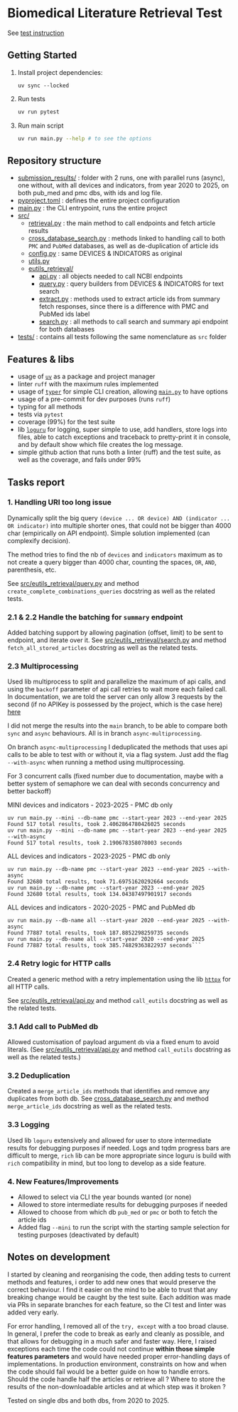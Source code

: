 # Biomedical Literature Retrieval Test

See [test instruction](./INSTRUCTIONS.md)

## Getting Started

1. Install project dependencies:
   ```
   uv sync --locked
   ```

2. Run tests

   ```sh
   uv run pytest
   ```

3. Run main script

   ```sh
   uv run main.py --help # to see the options
   ```
   
## Repository structure

- [submission_results/](./submission_results) : folder with 2 runs, one with parallel runs (async), one without, with all devices and indicators, from year 2020 to 2025, on both pub_med and pmc dbs, with ids and log file.
- [pyproject.toml](./pyproject.toml) : defines the entire project configuration
- [main.py](./main.py) : the CLI entrypoint, runs the entire project
- [src/](./src)
  - [retrieval.py](src/retrieval.py) : the main method to call endpoints and fetch article results
  - [cross_database_search.py](src/cross_database_search.py) : methods linked to handling call to both `PMC` and `PubMed` databases, as well as de-duplication of article ids
  - [config.py](src/config.py) : same DEVICES & INDICATORS as original
  - [utils.py](src/utils.py)
  - [eutils_retrieval/](src/eutils_retrieval)
    - [api.py](src/eutils_retrieval/api.py) : all objects needed to call NCBI endpoints
    - [query.py](src/eutils_retrieval/query.py) : query builders from DEVICES & INDICATORS for text search
    - [extract.py](src/eutils_retrieval/extract.py) : methods used to extract article ids from summary fetch responses, since there is a difference with PMC and PubMed ids label
    - [search.py](src/eutils_retrieval/search.py) : all methods to call search and summary api endpoint for both databases
- [tests/](./tests) : contains all tests following the same nomenclature as `src` folder

## Features & libs

- usage of [`uv`](https://docs.astral.sh/uv/) as a package and project manager
- linter `ruff` with the maximum rules implemented
- usage of [`typer`](https://typer.tiangolo.com/) for simple CLI creation, allowing [`main.py`](./main.py) to have options
- usage of a pre-commit for dev purposes (runs `ruff`)
- typing for all methods
- tests via `pytest`
- coverage (99%) for the test suite
- lib [`loguru`](https://loguru.readthedocs.io/en/stable/overview.html) for logging, super simple to use, add handlers, store logs into files, able to catch exceptions and traceback to pretty-print it in console, and by default show which file creates the log message.
- simple github action that runs both a linter (ruff) and the test suite, as well as the coverage, and fails under 99%

## Tasks report

### 1. Handling URI too long issue

Dynamically split the big query `(device ... OR device) AND (indicator ... OR indicator)` into multiple shorter ones, 
that could not be bigger than 4000 char (empirically on API endpoint). Simple solution implemented (can complexify decision).

The method tries to find the nb of `devices` and `indicators` maximum as to not create a query bigger than 4000 char,
counting the spaces, `OR`, `AND`, parenthesis, etc. 

See [src/eutils_retrieval/query.py](./src/eutils_retrieval/query.py) and method `create_complete_combinations_queries` docstring as well as the related tests.


### 2.1 & 2.2 Handle the batching for `summary` endpoint

Added batching support by allowing pagination (offset, limit) to be sent to endpoint, and iterate over it.
See [src/eutils_retrieval/search.py](./src/eutils_retrieval/search.py) and method `fetch_all_stored_articles` docstring as well as the related tests.


### 2.3 Multiprocessing

Used lib multiprocess to split and parallelize the maximum of api calls, and using the `backoff` parameter of api call retries to wait more each failed call. 
In documentation, we are told the server can only allow 3 requests by the second (if no APIKey is possessed by the project, which is the case here) [here](https://www.ncbi.nlm.nih.gov/books/NBK25497/#chapter2.Usage_Guidelines_and_Requiremen)

I did not merge the results into the `main` branch, to be able to compare both `sync` and `async` behaviours. All is in branch `async-multiprocessing`.

On branch `async-multiprocessing` I deduplicated the methods that uses api calls to be able to test with or without it, via a flag system.
Just add the flag `--with-async` when running a method using multiprocessing.

For 3 concurrent calls (fixed number due to documentation, maybe with a better system of semaphore we can deal with seconds concurrency and better backoff)

MINI devices and indicators - 2023-2025 - PMC db only
```
uv run main.py --mini --db-name pmc --start-year 2023 --end-year 2025
Found 517 total results, took 2.4062864780426025 seconds
uv run main.py --mini --db-name pmc --start-year 2023 --end-year 2025 --with-async
Found 517 total results, took 2.190678358078003 seconds
```

ALL devices and indicators - 2023-2025 - PMC db only
```
uv run main.py --db-name pmc --start-year 2023 --end-year 2025 --with-async
Found 32680 total results, took 71.69751620292664 seconds
uv run main.py --db-name pmc --start-year 2023 --end-year 2025
Found 32680 total results, took 134.04387497901917 seconds
```

ALL devices and indicators - 2020-2025 - PMC and PubMed db

```
uv run main.py --db-name all --start-year 2020 --end-year 2025 --with-async
Found 77887 total results, took 187.8852298259735 seconds
uv run main.py --db-name all --start-year 2020 --end-year 2025
Found 77887 total results, took 385.74829363822937 seconds```
```

### 2.4 Retry logic for HTTP calls

Created a generic method with a retry implementation using the lib [`httpx`](https://www.python-httpx.org/) for all HTTP calls.

See [src/eutils_retrieval/api.py](./src/eutils_retrieval/api.py) and method `call_eutils` docstring as well as the related tests.

### 3.1 Add call to PubMed db

Allowed customisation of payload argument `db` via a fixed enum to avoid literals.
(See [src/eutils_retrieval/api.py](./src/eutils_retrieval/api.py) and method `call_eutils` docstring as well as the related tests.)


### 3.2 Deduplication

Created a `merge_article_ids` methods that identifies and remove any duplicates from both db.
See [cross_database_search.py](src/cross_database_search.py) and method `merge_article_ids` docstring as well as the related tests.


### 3.3 Logging

Used lib `loguru` extensively and allowed for user to store intermediate results for debugging purposes if needed.
Logs and tqdm progress bars are difficult to merge, `rich` lib can be more appropriate since loguru is build with 
`rich` compatibility in mind, but too long to develop as a side feature.

### 4. New Features/Improvements
- Allowed to select via CLI the year bounds wanted (or none)
- Allowed to store intermediate results for debugging purposes if needed
- Allowed to choose from which db `pub_med` or `pmc` or both to fetch the article ids
- Added flag `--mini` to run the script with the starting sample selection for testing purposes (deactivated by default)


## Notes on development

I started by cleaning and reorganising the code, then adding tests to current methods and features, i order to add new ones that would preserve the correct behaviour.
I find it easier on the mind to be able to trust that any breaking change would be caught by the test suite. Each addition was made via PRs in separate branches for each feature, so the CI test and linter was added very early. 

For error handling, I removed all of the `try, except` with a too broad clause. In general, I prefer the code to break as early and cleanly as possible,
and that allows for debugging in a much safer and faster way. Here, I raised exceptions each time the code could not continue 
**within those simple features parameters** and would have needed proper error-handling days of implementations. In production environment, constraints on how and when the code should fail would be a better guide on how to handle errors. 
Should the code handle half the articles or retrieve all ? Where to store the results of the non-downloadable articles and at which step was it broken ?

Tested on single dbs and both dbs, from 2020 to 2025.